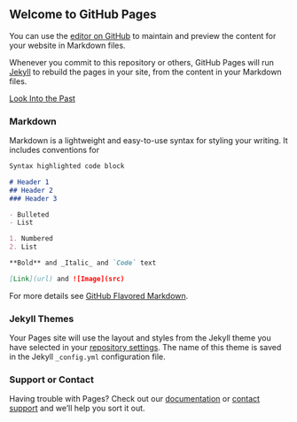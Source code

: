 ## Welcome to GitHub Pages

You can use the [editor on GitHub](https://github.com/uscsnostromo/silence-mayday.github.io/edit/master/index.md) to maintain and preview the content for your website in Markdown files.

Whenever you commit to this repository or others, GitHub Pages will run [Jekyll](https://jekyllrb.com/) to rebuild the pages in your site, from the content in your Markdown files.

[Look Into the Past](/CTF/202004-IntroSecCon-NeverLan-CTF/Look-into-the-past)

### Markdown

Markdown is a lightweight and easy-to-use syntax for styling your writing. It includes conventions for

```markdown
Syntax highlighted code block

# Header 1
## Header 2
### Header 3

- Bulleted
- List

1. Numbered
2. List

**Bold** and _Italic_ and `Code` text

[Link](url) and ![Image](src)
```

For more details see [GitHub Flavored Markdown](https://guides.github.com/features/mastering-markdown/).

### Jekyll Themes

Your Pages site will use the layout and styles from the Jekyll theme you have selected in your [repository settings](https://github.com/uscsnostromo/silence-mayday.github.io/settings). The name of this theme is saved in the Jekyll `_config.yml` configuration file.

### Support or Contact

Having trouble with Pages? Check out our [documentation](https://help.github.com/categories/github-pages-basics/) or [contact support](https://github.com/contact) and we’ll help you sort it out.
